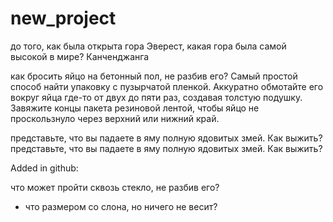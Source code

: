 # new_project

до того, как была открыта гора Эверест, какая гора была самой высокой в мире? 
Канченджанга

как бросить яйцо на бетонный пол, не разбив его?
Самый простой способ найти упаковку с пузырчатой ​​пленкой. Аккуратно обмотайте его вокруг яйца где-то от двух до пяти раз, создавая толстую подушку. Завяжите концы пакета резиновой лентой, чтобы яйцо не проскользнуло через верхний или нижний край.

представьте, что вы падаете в яму полную ядовитых змей. Как выжить?
представьте, что вы падаете в яму полную ядовитых змей. Как выжить?


Added in github:

 что может пройти сквозь стекло, не разбив его?

- что размером со слона, но ничего не весит?

